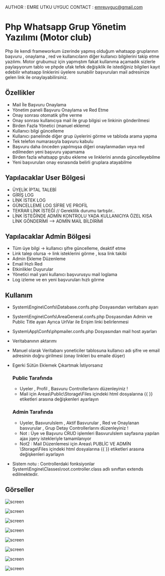 AUTHOR : EMRE UTKU UYGUC
CONTACT : emreuyguc@gmail.com

# Php Whatsapp Grup Yönetim Yazılımı (Motor club)

Php ile kendi frameworkum üzerinde yapmış olduğum whatsapp gruplarının başvuru , onaylama , red ve kullanıcıların diğer kullanıcı bilgilerini takip etme yazılımı. Motor grubumuz için yapmıştım fakat kullanıma açamadık sizlerle paylaşıyorum tablo ve phpde ufak tefek değişiklik ile istediğiniz bilgileri kayıt edebilir whatsapp linklerini üyelere sunabilir başvuruları mail adresinize gelen link ile onaylayabilirsiniz.

## Özellikler

* Mail İle Başvuru Onaylama
* Yönetim paneli Başvuru Onaylama ve Red Etme
* Onay sonrası otomatik şifre verme
* Onay sonrası kullanıcıya mail ile grup bilgisi ve linkinin gönderilmesi
* Birden Fazla Yönetici (manuel ekleme)
* Kullanıcı bilgi güncelleme
* Kullanıcı panelinde diğer grup üyelerini görme ve tabloda arama yapma
* Tek telefon numarasıyla başvuru kabulu
* Başvuru daha önceden yapılmışsa diğeri onaylanmadan veya red edilmeden yeni başvuru yapamama
* Birden fazla whatsapp grubu ekleme ve linklerini anında güncelleyebilme
* Yeni başvuruları onay esnasında belirli gruplara atayabilme

## Yapılacaklar User Bölgesi
- ÜYELİK İPTAL TALEBİ
- GİRİŞ LOG
- LİNK İSTEK LOG
- GÜNCELLEME LOG SİFRE VE PROFİL
- TEKRAR LİNK İSTEĞİ // Gereklilik durumu tartışılır..
- LİNK İSTEĞİNDE ADMİN KONTROLU YADA KULLANICIYA ÖZEL KISA LİNK GÖNDERİMİ --> ADMİN MAİL BİLDİRİMİ
## Yapılacaklar Admin Bölgesi
- Tüm üye bilgi -> kullanıcı şifre güncelleme, deaktif etme
- Link talep olursa -> link isteklerini görme , kısa link takibi
- Admin Ekleme Düzenleme
- Email Hızlı Red
- Etkinlikler Duyurular
- Yönetici mail yani kullanıcı başvurusyu mail loglama
- Log izleme ve en yeni başvuruları hızlı görme

## Kullanım

* System\Engine\Confs\Database.confs.php   Dosyasından veritabanı ayarı
* System\Engine\Confs\AreaGeneral.confs.php   Dosyasından   Admin ve Public  Title ayarı Ayrıca  UrlVar ile Erişim linki belirlenmesi
* System\App\Confs\phpmailer.confs.php  Dosyasından mail host ayarları
* Veritabanının aktarımı
* Manuel olarak Veritabanı yoneticiler tablosuna  kullanıcı adı şifre ve email adresinin doğru girilmesi (onay linkleri bu emaile düşer)
* Egerki Sütün Eklemek Çıkartmak İstiyorsanız
  ### Public Tarafında
  * Uyeler , Profil , Basvuru Controllerlarını düzenleyiniz !
  * Mail için Areas\Public\Storage\Files içindeki html dosyalarına {{ }} etiketleri arasına değişkenleri ayarlayın
  ### Admin Tarafında
  * Uyeler, BasvuruIslem , Aktif Basvurular , Red ve Onaylanan basvurular , Grup Detay  Controllerlarını  düzenleyiniz !
  * Not : Üye ve Başvuru CRUD işlemleri BasvuruIslem sayfasına yapılan ajax jqery istekleriyle tamamlanıyor
  * Not2 : Mail Düzenlemesi için Areas\ PUBLİC VE ADMİN \Storage\Files içindeki html dosyalarına {{ }} etiketleri arasına değişkenleri ayarlayın
  
* Sistem notu : Controllerdaki fonksiyonlar System\Engine\Classes\root.controller.class adlı sınıftan extends edilmektedir.
## Görseller


![screen](https://i.ibb.co/0JgSTNL/rnek-basvuru.png)

![screen](https://i.ibb.co/JmLrZYF/girsss.png)

![screen](https://i.ibb.co/xsT2mKB/giris.png)

![screen](https://i.ibb.co/C78rNGz/yonetimm.png)

![screen](https://i.ibb.co/4YSCB4X/onay.png)

![screen](https://i.ibb.co/khDzqVp/ggg.png)

![screen](https://i.ibb.co/YP4SWnf/EMA.png)

![screen](https://i.ibb.co/PCGsccX/ema2.png)


